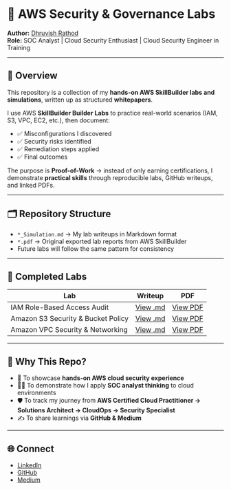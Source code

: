 # 🔐 AWS Security & Governance Labs  

**Author:** [Dhruvish Rathod](https://www.linkedin.com/in/dhruvish-rathod-78a614250/)  
**Role:** SOC Analyst | Cloud Security Enthusiast | Cloud Security Engineer in Training  

---

## 📌 Overview  
This repository is a collection of my **hands-on AWS SkillBuilder labs and simulations**, written up as structured **whitepapers**.  

I use AWS **SkillBuilder Builder Labs** to practice real-world scenarios (IAM, S3, VPC, EC2, etc.), then document:  
- ✅ Misconfigurations I discovered  
- ✅ Security risks identified  
- ✅ Remediation steps applied  
- ✅ Final outcomes  

The purpose is **Proof-of-Work** → instead of only earning certifications, I demonstrate **practical skills** through reproducible labs, GitHub writeups, and linked PDFs.  

---

## 🗂 Repository Structure  

- `*_Simulation.md` → My lab writeups in Markdown format  
- `*.pdf` → Original exported lab reports from AWS SkillBuilder  
- Future labs will follow the same pattern for consistency  



---

## 🔎 Completed Labs  

| Lab | Writeup | PDF |
|-----|---------|-----|
| IAM Role-Based Access Audit | [View .md](./IAM_Role_Based_Access_Lab.md) | [View PDF](./Introduction%20to%20AWS%20Identity%20and%20Access%20Management%20(IAM).pdf) |
| Amazon S3 Security & Bucket Policy | [View .md](./S3_Security_Simulation.md) | [View PDF](./Introduction%20to%20Amazon%20Simple%20Storage%20Service%20(S3).pdf) |
| Amazon VPC Security & Networking | [View .md](./VPC__Simulation.md) | [View PDF](./AWS_VPC.pdf) |

---

## 🚀 Why This Repo?  

- 📂 To showcase **hands-on AWS cloud security experience**  
- 🧑‍💻 To demonstrate how I apply **SOC analyst thinking** to cloud environments  
- 🛡 To track my journey from **AWS Certified Cloud Practitioner → Solutions Architect → CloudOps → Security Specialist**  
- ✍️ To share learnings via **GitHub & Medium**  

---

## 🌐 Connect  

- [LinkedIn](https://www.linkedin.com/in/dhruvish-rathod-78a614250/)  
- [GitHub](https://github.com/Dhruvish44/)  
- [Medium](https://medium.com/@dhruvishrathod)  
